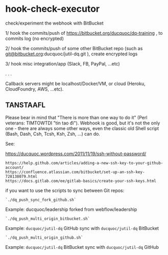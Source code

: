 # hook-check-executor

check/experiment the webhook with BitBucket

1/ hook the commits/push of https://bitbucket.org/ducquoc/dq-training , to commits log (no encrypted)

2/ hook the commits/push of some other BitBucket repo (such as git@bitbucket.org:ducquoc/jutil-dq.git ), create encrypted logs

3/ hook misc integration/app (Slack, FB, PayPal, ...etc)

. . .

Callback servers might be localhost/Docker/VM, or cloud (Heroku, CloudFoundry, AWS, ...etc).




## TANSTAAFL

Please bear in mind that "There is more than one way to do it" (Perl veterans: TIMTOWTDI "tin tao đi"). Webhook is good, but it's not the only one - there are always some other ways, even the classic old Shell script (Bash, Dash, Csh, Tcsh, Ksh, Zsh, ...) can do. 

See: 

https://ducquoc.wordpress.com/2011/11/19/ssh-without-password/
```
https://help.github.com/articles/adding-a-new-ssh-key-to-your-github-account/
https://confluence.atlassian.com/bitbucket/set-up-an-ssh-key-728138079.html
https://docs.gitlab.com/ee/gitlab-basics/create-your-ssh-keys.html
```

if you want to use the scripts to sync between Git repos: 

    `./dq_push_sync_fork_github.sh`
 
 Example: ducquoc/leadership forked from webflow/leadership 

    `./dq_push_multi_origin_bitbucket.sh`

 Example: `ducquoc/jutil-dq` GitHub sync with `ducquoc/jutil-dq` BitBucket

    `./dq_push_multi_origin_github.sh`

 Example: `ducquoc/jutil-dq` BitBucket sync with `ducquoc/jutil-dq` GitHub

